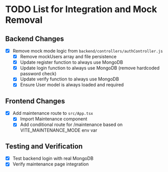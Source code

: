 # TODO List for Integration and Mock Removal

## Backend Changes
- [x] Remove mock mode logic from `backend/controllers/authController.js`
  - [x] Remove mockUsers array and file persistence
  - [x] Update register function to always use MongoDB
  - [x] Update login function to always use MongoDB (remove hardcoded password check)
  - [x] Update verify function to always use MongoDB
  - [x] Ensure User model is always loaded and required

## Frontend Changes
- [x] Add maintenance route to `src/App.tsx`
  - [x] Import Maintenance component
  - [x] Add conditional route for /maintenance based on VITE_MAINTENANCE_MODE env var

## Testing and Verification
- [x] Test backend login with real MongoDB
- [x] Verify maintenance page integration

